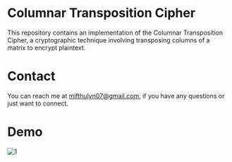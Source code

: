 # Columnar Transposition Cipher #
This repository contains an implementation of the Columnar Transposition Cipher, a cryptographic technique involving transposing columns of a matrix to encrypt plaintext.

# Contact #
You can reach me at mifthulyn07@gmail.com, if you have any questions or just want to connect.

# Demo #
![1](https://github.com/mifthulyn07/columnar-transposition-cipher/assets/84966642/6b6e4dce-9014-4929-93ad-28f8ebb69b08)
